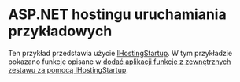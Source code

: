 # <a name="aspnet-hosting-startup-sample"></a>ASP.NET hostingu uruchamiania przykładowych

Ten przykład przedstawia użycie [IHostingStartup](https://docs.microsoft.com/dotnet/api/microsoft.aspnetcore.hosting.ihostingstartup). W tym przykładzie pokazano funkcje opisane w [dodać aplikacji funkcje z zewnętrznych zestawu za pomocą IHostingStartup](https://docs.microsoft.com/aspnet/core/host-and-deploy/ihostingstartup).
